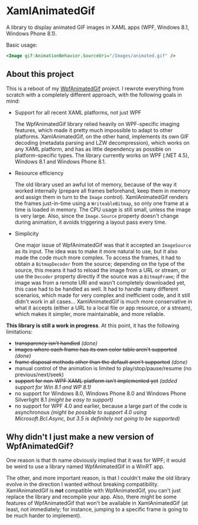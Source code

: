 XamlAnimatedGif
===============

A library to display animated GIF images in XAML apps (WPF, Windows 8.1, Windows Phone 8.1).

Basic usage:

```xml
<Image gif:AnimationBehavior.SourceUri="/Images/animated.gif" />
```

About this project
------------------

This is a reboot of my [WpfAnimatedGif](https://github.com/thomaslevesque/WpfAnimatedGif) project. I rewrote everything from scratch with a completely different approach, with the following goals in mind:

- Support for all recent XAML platforms, not just WPF

  The WpfAnimatedGif library relied heavily on WPF-specific imaging features, which made it pretty much impossible to adapt to other platforms. XamlAnimatedGif, on the other hand, implements its own GIF decoding (metadata parsing and LZW decompression), which works on any XAML platform, and has as little dependency as possible on platform-specific types. The library currently works on WPF (.NET 4.5), Windows 8.1 and Windows Phone 8.1.

- Resource efficiency

  The old library used an awful lot of memory, because of the way it worked internally (prepare all frames beforehand, keep them in memory and assign them in turn to the `Image` control). XamlAnimatedGif renders the frames just-in-time using a `WriteableBitmap`, so only one frame at a time is loaded in memory. The CPU usage is still small, unless the image is very large. Also, since the `Image.Source` property doesn't change during animation, it avoids triggering a layout pass every time.

- Simplicity

  One major issue of WpfAnimatedGif was that it accepted an `ImageSource` as its input. The idea was to make it more natural to use, but it also made the code much more complex. To access the frames, it had to obtain a `BitmapDecoder` from the source; depending on the type of the source, this means it had to reload the image from a URL or stream, or use the `Decoder` property directly if the source was a `BitmapFrame`; if the image was from a remote URI and wasn't completely downloaded yet, this case had to be handled as well. It had to handle many different scenarios, which made for very complex and inefficient code, and it still didn't work in all cases... XamlAnimatedGif is much more conservative in what it accepts (either a URL to a local file or app resource, or a stream), which makes it simpler, more maintainable, and more reliable.

**This library is still a work in progress**. At this point, it has the following limitations:
- ~~transparency isn't handled~~ *(done)*
- ~~images where each frame has its own color table aren't supported~~ *(done)*
- ~~frame disposal methods other than the default aren't supported~~ *(done)*
- manual control of the animation is limited to play/stop/pause/resume (no previous/next/seek)
- ~~support for non-WPF XAML platform isn't implemented yet~~ *(added support for Win 8.1 and WP 8.1)*
- no support for Windows 8.0, Windows Phone 8.0 and Windows Phone Silverlight 8.1 *(might be easy to support)*
- no support for WPF 4.0 and earlier, because a large part of the code is asynchronous *(might be possible to support 4.0 using Microsoft.Bcl.Async, but 3.5 is definitely not going to be supported)*

Why didn't I just make a new version of WpfAnimatedGif?
-------------------------------------------------------

One reason is that th name obviously implied that it was for WPF; it would be weird to use a library named WpfAnimatedGif in a WinRT app.

The other, and more important reason, is that I couldn't make the old library evolve in the direction I wanted without breaking compatibility. XamlAnimatedGif is **not** compatible with WpfAnimatedGif, you can't just replace the library and recompile your app. Also, there might be some features of WpfAnimatedGif that won't be available in XamlAnimatedGif (at least, not immediately; for instance, jumping to a specific frame is going to be much harder to implement).
